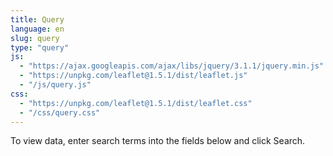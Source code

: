 ```yaml
---
title: Query
language: en
slug: query
type: "query"
js:
  - "https://ajax.googleapis.com/ajax/libs/jquery/3.1.1/jquery.min.js"
  - "https://unpkg.com/leaflet@1.5.1/dist/leaflet.js"
  - "/js/query.js"
css:
  - "https://unpkg.com/leaflet@1.5.1/dist/leaflet.css"
  - "/css/query.css"
---
```


To view data, enter search terms into the fields below and click Search.
